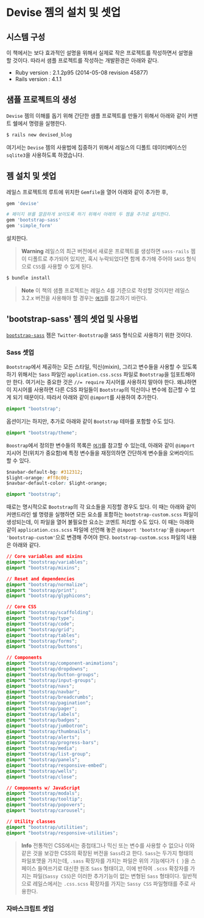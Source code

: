 # Devise 젬의 설치 및 셋업


## 시스템 구성

이 책에서는 보다 효과적인 설명을 위해서 실제로 작은 프로젝트를 작성하면서 설명을 할 것이다. 따라서 샘플 프로젝트를 작성하는 개발환경은 아래와 같다.

* Ruby version : 2.1.2p95 (2014-05-08 revision 45877)
* Rails version : 4.1.1

## 샘플 프로젝트의 생성

`Devise` 젬의 이해를 돕기 위해 간단한 샘플 프로젝트를 만들기 위해서 아래와 같이 커맨트 쉘에서 명령을 실행한다.

```bash
$ rails new devised_blog
```

여기서는 `Devise` 젬의 사용법에 집중하기 위해서 레일스의 디폴트 데이터베이스인 `sqlite3`을 사용하도록 하겠습니다.


## 젬 설치 및 셋업

레일스 프로젝트의 루트에 위치한 `Gemfile`을 열어 아래와 같이 추가한 후,

```ruby
gem 'devise'

# 페이지 뷰를 깔끔하게 보이도록 하기 위해서 아래의 두 젬을 추가로 설치한다.
gem 'bootstrap-sass'
gem 'simple_form'
```

설치한다.

> **Warning** 레일스의 최근 버전에서 새로운 프로젝트를 생성하면 `sass-rails` 젬이 디폴트로 추가되어 있지만, 혹시 누락되었다면 함께 추가해 주어야 `SASS` 형식으로 `CSS`를 사용할 수 있게 된다.

```bash
$ bundle install
```

> **Note** 이 책의 샘플 프로젝트는 레일스 4를 기준으로 작성할 것이지만 레일스 3.2.x 버전을 사용해야 할 경우는 [`여기`](https://github.com/twbs/bootstrap-sass#rails-32x)를 참고하기 바란다.

## 'bootstrap-sass' 젬의 셋업 및 사용법

[`bootstrap-sass`](https://github.com/twbs/bootstrap-sass) 젬은 `Twitter-Bootstrap`을 `SASS` 형식으로 사용하기 위한 것이다.


### Sass 셋업

`Bootstrap`에서 제공하는 모든 스타일, 믹신(mixin), 그리고 변수들을 사용할 수 있도록 하기 위해서는 `Sass` 파일인 `application.css.scss` 파일로 `Bootstrap`을 임포트해야만 한다. 여기서는 중요한 것은 `//= require` 지시어를 사용하지 말아야 한다. 왜냐하면 이 지시어를 사용하면 다른 CSS 파일들이 `Bootstrap`의 믹신이나 변수에 접근할 수 었게 되기 때문이다. 따라서 아래와 같이 `@import`를 사용하여 추가한다.

```css
@import "bootstrap";
```

옵션이기는 하지만, 추가로 아래와 같이 `Bootstrap` 테마를 포함할 수도 있다.

```css
@import "bootstrap/theme";
```

`Boostrap`에서 정의한 변수들의 목록은 [`여기`]()를 참고할 수 있는데, 아래와 같이 `@import` 지시어 전(위치가 중요함)에 특정 변수들을 재정의하면 간단하게 변수들을 오버라이드할 수 있다.

```css
$navbar-default-bg: #312312;
$light-orange: #ff8c00;
$navbar-default-color: $light-orange;

@import "bootstrap";
```

때로는 명시적으로 `Bootstrap`의 각 요소들을 지정할 경우도 있다. 이 때는 아래와 같이 커맨드라인 쉘 명령을 실행하면 모든 요소를 포함하는 `bootstrap-custom.scss` 파일이 생성되는데, 이 파일을 열어 불필요한 요소는 코멘트 처리할 수도 있다. 이 때는 아래와 같이 `application.css.scss` 파일에 선언해 놓은 `@import 'bootstrap'`을 `@import 'bootstrap-custom'`으로 변경해 주어야 한다. `bootstrap-custom.scss` 파일의 내용은 아래와 같다.

```css
// Core variables and mixins
@import "bootstrap/variables";
@import "bootstrap/mixins";

// Reset and dependencies
@import "bootstrap/normalize";
@import "bootstrap/print";
@import "bootstrap/glyphicons";

// Core CSS
@import "bootstrap/scaffolding";
@import "bootstrap/type";
@import "bootstrap/code";
@import "bootstrap/grid";
@import "bootstrap/tables";
@import "bootstrap/forms";
@import "bootstrap/buttons";

// Components
@import "bootstrap/component-animations";
@import "bootstrap/dropdowns";
@import "bootstrap/button-groups";
@import "bootstrap/input-groups";
@import "bootstrap/navs";
@import "bootstrap/navbar";
@import "bootstrap/breadcrumbs";
@import "bootstrap/pagination";
@import "bootstrap/pager";
@import "bootstrap/labels";
@import "bootstrap/badges";
@import "bootstrap/jumbotron";
@import "bootstrap/thumbnails";
@import "bootstrap/alerts";
@import "bootstrap/progress-bars";
@import "bootstrap/media";
@import "bootstrap/list-group";
@import "bootstrap/panels";
@import "bootstrap/responsive-embed";
@import "bootstrap/wells";
@import "bootstrap/close";

// Components w/ JavaScript
@import "bootstrap/modals";
@import "bootstrap/tooltip";
@import "bootstrap/popovers";
@import "bootstrap/carousel";

// Utility classes
@import "bootstrap/utilities";
@import "bootstrap/responsive-utilities";
```


> **Info** 전통적인 CSS에서는 중첩태그나 믹신 또는 변수를 사용할 수 없으나 이와 같은 것을 보강한 CSS의 확장된 버전을 `Sass`라고 한다. `Sass`는 두가지 형태의 파일포맷을 가지는데, `.sass` 확장자를 가지는 파일은 위의 기능에다가 `{ }`을 스페이스 들여쓰기로 대신한 원조 `Sass` 형태이고, 이에 반하여 `.scss` 확장자를 가지는 파일(`Sassy CSS`)은 이러한 추가기능이 없는 변형된 `Sass` 형태이다. 일반적으로 레일스에서는 `.css.scss` 확장자를 가지는 `Sassy CSS` 파일형태를 주로 사용한다.

### 자바스크립트 셋업







